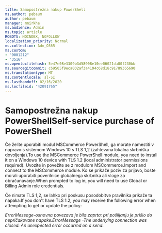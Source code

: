 ```yaml
---
title: Samopostrežna nakup PowerShell
ms.author: pebaum
author: pebaum
manager: mnirkhe
ms.audience: Admin
ms.topic: article
ROBOTS: NOINDEX, NOFOLLOW
localization_priority: Normal
ms.collection: Adm_O365
ms.custom:
- "9001212"
- "3516"
ms.openlocfilehash: 5e47e08e3309b3d58908e10ee06021da00f230bb
ms.sourcegitcommit: cb9505f9eca032af3a4194c68d18c91789365690
ms.translationtype: MT
ms.contentlocale: sl-SI
ms.lasthandoff: 02/16/2020
ms.locfileid: "42091765"
---
```

# <a name="self-service-purchase-of-powershell"></a><span data-ttu-id="63462-102">Samopostrežna nakup PowerShell</span><span class="sxs-lookup"><span data-stu-id="63462-102">Self-service purchase of PowerShell</span></span>

<span data-ttu-id="63462-103">Če želite uporabiti modul MSCommerce PowerShell, ga morate namestiti v napravo s sistemom Windows 10 s TLS 1,2 (zahtevana lokalna skrbniška dovoljenja).</span><span class="sxs-lookup"><span data-stu-id="63462-103">To use the MSCommerce PowerShell module, you need to install it on a Windows 10 device with TLS 1.2 (local administrator permissions required).</span></span>  <span data-ttu-id="63462-104">Uvozite in povežite se z modulom MSCommerce.</span><span class="sxs-lookup"><span data-stu-id="63462-104">Import and connect to the MSCommerce module.</span></span>  <span data-ttu-id="63462-105">Ko se prikaže poziv za prijavo, boste morali uporabiti poverilnice globalnega skrbnika ali vloge za obračunavanje.</span><span class="sxs-lookup"><span data-stu-id="63462-105">When prompted to log in, you will need to use Global or Billing Admin role credentials.</span></span>  

<span data-ttu-id="63462-106">Če nimate TLS 1,2, se lahko pri poskusu posodobitve pravilnika prikaže ta napaka:</span><span class="sxs-lookup"><span data-stu-id="63462-106">If you don't have TLS 1.2, you may receive the following error when attempting to get or update the policy:</span></span>

<span data-ttu-id="63462-107">*ErrorMessage-osnovna povezava je bila zaprta: pri pošiljanju je prišlo do nepričakovane napake*.</span><span class="sxs-lookup"><span data-stu-id="63462-107">*ErrorMessage -The underlying connection was closed: An unexpected error occurred on a send*.</span></span>



